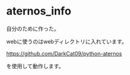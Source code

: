# aternos_info
自分のために作った。

webに使うのはwebディレクトリに入れています。

https://github.com/DarkCat09/python-aternos

を使用して動作します。
